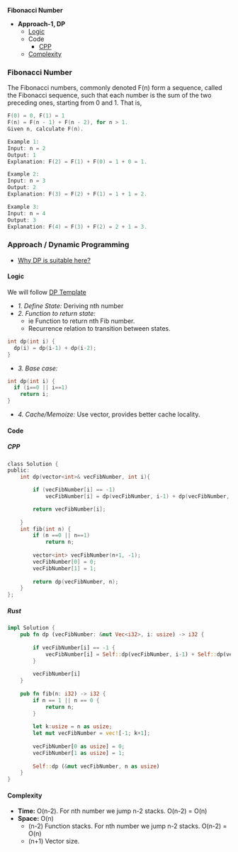 **Fibonacci Number**
- **Approach-1, DP**
  - [Logic](#l)
  - Code
    - [CPP](#cpp)
  - [Complexity](#co)

### Fibonacci Number
The Fibonacci numbers, commonly denoted F(n) form a sequence, called the Fibonacci sequence, such that each number is the sum of the two preceding ones, 
starting from 0 and 1. That is,
```c
F(0) = 0, F(1) = 1
F(n) = F(n - 1) + F(n - 2), for n > 1.
Given n, calculate F(n).

Example 1:
Input: n = 2
Output: 1
Explanation: F(2) = F(1) + F(0) = 1 + 0 = 1.

Example 2:
Input: n = 3
Output: 2
Explanation: F(3) = F(2) + F(1) = 1 + 1 = 2.

Example 3:
Input: n = 4
Output: 3
Explanation: F(4) = F(3) + F(2) = 2 + 1 = 3.
```

### Approach / Dynamic Programming
- [Why DP is suitable here?](/DS_Questions/Algorithms/Dynamic_Programming/README.md#i)
<a name=l></a>
#### Logic
We will follow [DP Template](/DS_Questions/Algorithms/Dynamic_Programming/README.md#tem)
- _1. Define State:_ Deriving nth number
- _2. Function to return state:_ 
  - ie Function to return nth Fib number.
  - Recurrence relation to transition between states.
```c
int dp(int i) {
  dp(i) = dp(i-1) + dp(i-2);
}
```
- _3. Base case:_
```c
int dp(int i) {
  if (i==0 || i==1)
    return i;
}
```
- _4. Cache/Memoize:_ Use vector, provides better cache locality.

#### Code
<a name=cpp></a>
##### CPP
```c
class Solution {
public:
    int dp(vector<int>& vecFibNumber, int i){

        if (vecFibNumber[i] == -1)
            vecFibNumber[i] = dp(vecFibNumber, i-1) + dp(vecFibNumber, i-2);

        return vecFibNumber[i];
        
    }
    int fib(int n) {
        if (n ==0 || n==1)
            return n;
        
        vector<int> vecFibNumber(n+1, -1);
        vecFibNumber[0] = 0;
        vecFibNumber[1] = 1;
        
        return dp(vecFibNumber, n);
    }
};
```
<a name=rs></a>
##### Rust
```rs
impl Solution {
    pub fn dp (vecFibNumber: &mut Vec<i32>, i: usize) -> i32 {
        
        if vecFibNumber[i] == -1 {
            vecFibNumber[i] = Self::dp(vecFibNumber, i-1) + Self::dp(vecFibNumber, i-2);
        }
        
        vecFibNumber[i]
    }
    
    pub fn fib(n: i32) -> i32 {
        if n == 1 || n == 0 {
            return n;
        }
        
        let k:usize = n as usize;
        let mut vecFibNumber = vec![-1; k+1];
        
        vecFibNumber[0 as usize] = 0;
        vecFibNumber[1 as usize] = 1;
        
        Self::dp (&mut vecFibNumber, n as usize)
    }
}
```

#### Complexity
- **Time:** O(n-2). For nth number we jump n-2 stacks. O(n-2) = O(n)
- **Space:** O(n)
  - (n-2) Function stacks. For nth number we jump n-2 stacks. O(n-2) = O(n)
  - (n+1) Vector size.
